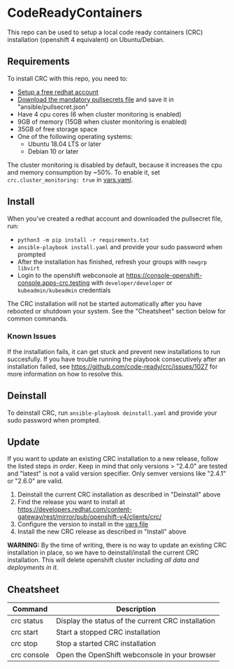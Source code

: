 # CodeReadyContainers
This repo can be used to setup a local code ready containers (CRC) installation (openshift 4 equivalent) on Ubuntu/Debian.

## Requirements
To install CRC with this repo, you need to:
* [Setup a free redhat account](https://www.google.com/url?sa=t&rct=j&q=&esrc=s&source=web&cd=&cad=rja&uact=8&ved=2ahUKEwjGw8bPx9L3AhUNCewKHT11D7EQFnoECAYQAQ&url=https%3A%2F%2Fwww.redhat.com%2Fwapps%2Fugc%2Fregister.html&usg=AOvVaw0XN5agOwobjJWWJmiitUP7)
* [Download the mandatory pullsecrets file](https://console.redhat.com/openshift/install/pull-secret) and save it in "ansible/pullsecret.json"
* Have 4 cpu cores (6 when cluster monitoring is enabled)
* 9GB of memory (15GB when cluster monitoring is enabled)
* 35GB of free storage space
* One of the following operating systems:
    - Ubuntu 18.04 LTS or later
    - Debian 10 or later

The cluster monitoring is disabled by default, because it increases the cpu and memory consumption by ~50%.
To enable it, set `crc.cluster_monitoring: true` in [vars.yaml](vars.yaml).

## Install
When you've created a redhat account and downloaded the pullsecret file, run:
  * `python3 -m pip install -r requirements.txt`
  * `ansible-playbook install.yaml` and provide your sudo password when prompted
  * After the installation has finished, refresh your groups with `newgrp libvirt`
  * Login to the openshift webconsole at https://console-openshift-console.apps-crc.testing
    with `developer/developer` or `kubeadmin/kubeadmin` credentials

The CRC installation will not be started automatically after you have rebooted or shutdown your system. See the "Cheatsheet" section below for common commands.

### Known Issues
If the installation fails, it can get stuck and prevent new installations to run succesfully. If you have trouble running the playbook consecutively after an installation failed, see https://github.com/code-ready/crc/issues/1027 for more information on how to resolve this.

## Deinstall
To deinstall CRC, run `ansible-playbook deinstall.yaml` and provide your sudo password when prompted.

## Update
If you want to update an existing CRC installation to a new release, follow the listed steps *in order*. Keep in mind that only versions > "2.4.0" are tested and "latest" is not a valid version specifier. Only semver versions like "2.4.1" or "2.6.0" are valid.

1. Deinstall the current CRC installation as described in "Deinstall" above
2. Find the release you want to install at https://developers.redhat.com/content-gateway/rest/mirror/pub/openshift-v4/clients/crc/
3. Configure the version to install in the [vars file](vars.yaml)
4. Install the new CRC release as described in "Install" above

**WARNING:** By the time of writing, there is no way to update an existing CRC installation in place, so we have to deinstall/install the current CRC installation. This will delete openshift cluster including *all data and deployments in it*.

## Cheatsheet
| Command     | Description                                        |
| ----------- | -------------------------------------------------- |
| crc status  | Display the status of the current CRC installation |
| crc start   | Start a stopped CRC installation                   |
| crc stop    | Stop a started CRC installation                    |
| crc console | Open the OpenShift webconsole in your browser      |
